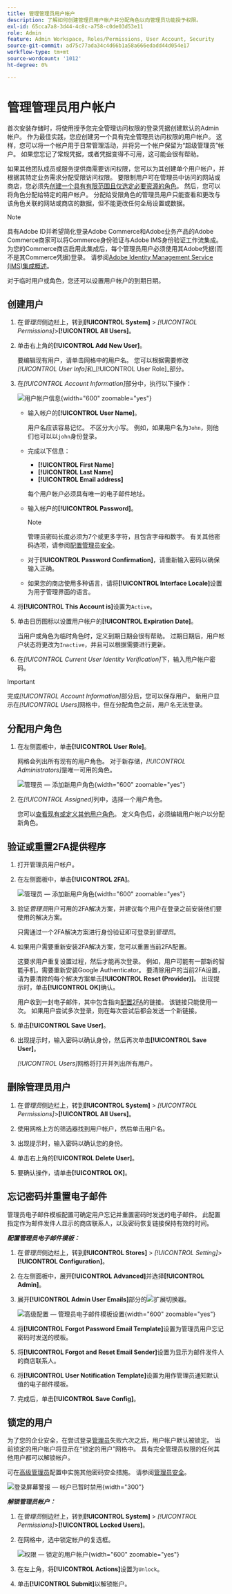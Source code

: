 ```yaml
---
title: 管理管理员用户帐户
description: 了解如何创建管理员用户帐户并分配角色以向管理员功能授予权限。
exl-id: 65cca7a8-3d44-4c8c-a758-c0de03d53e11
role: Admin
feature: Admin Workspace, Roles/Permissions, User Account, Security
source-git-commit: ad75c77ada34c4d66b1a58a666edadd44d054e17
workflow-type: tm+mt
source-wordcount: '1012'
ht-degree: 0%

---
```


# 管理管理员用户帐户

首次安装存储时，将使用授予您完全管理访问权限的登录凭据创建默认的Admin帐户。 作为最佳实践，您应创建另一个具有完全管理员访问权限的用户帐户。 这样，您可以将一个帐户用于日常管理活动，并将另一个帐户保留为“超级管理员”帐户。 如果您忘记了常规凭据，或者凭据变得不可用，这可能会很有帮助。

如果其他团队成员或服务提供商需要访问权限，您可以为其创建单个用户帐户，并根据其特定业务需求分配受限访问权限。 要限制用户可在管理员中访问的网站或商店，您必须先[创建一个具有有限范围且仅选定必要资源的角色](permissions-user-roles.md)。 然后，您可以将角色分配给特定的用户帐户。 分配给受限角色的管理员用户只能查看和更改与该角色关联的网站或商店的数据，但不能更改任何全局设置或数据。

>[!NOTE]
>
>具有Adobe ID并希望简化登录Adobe Commerce和Adobe业务产品的Adobe Commerce商家可以将Commerce身份验证与Adobe IMS身份验证工作流集成。 为您的Commerce商店启用此集成后，每个管理员用户必须使用其Adobe凭据(而不是其Commerce凭据)登录。 请参阅[Adobe Identity Management Service (IMS)集成概述](https://experienceleague.adobe.com/docs/commerce-admin/start/admin/ims/adobe-ims-integration-overview.html)。

对于临时用户或角色，您还可以设置用户帐户的到期日期。

<!--  update this to a better info-graphic ![User types for your Admin](./assets/merchant-admin-users.png) -->

## 创建用户

1. 在&#x200B;_管理员_&#x200B;侧边栏上，转到&#x200B;**[!UICONTROL System]** > _[!UICONTROL Permissions]_>**[!UICONTROL All Users]**。

1. 单击右上角的&#x200B;**[!UICONTROL Add New User]**。

   要编辑现有用户，请单击网格中的用户名。 您可以根据需要修改&#x200B;_[!UICONTROL User Info]_&#x200B;和_[!UICONTROL User Role]_&#x200B;部分。

1. 在&#x200B;_[!UICONTROL Account Information]_&#x200B;部分中，执行以下操作：

   ![用户帐户信息](./assets/permissions-user-new.png){width="600" zoomable="yes"}

   - 输入帐户的&#x200B;**[!UICONTROL User Name]**。

     用户名应该容易记忆。 不区分大小写。 例如，如果用户名为`John`，则他们也可以以`john`身份登录。

   - 完成以下信息：

      - **[!UICONTROL First Name]**
      - **[!UICONTROL Last Name]**
      - **[!UICONTROL Email address]**

     每个用户帐户必须具有唯一的电子邮件地址。

   - 输入帐户的&#x200B;**[!UICONTROL Password]**。

     >[!NOTE]
     >
     >管理员密码长度必须为7个或更多字符，且包含字母和数字。 有关其他密码选项，请参阅[配置管理员安全](security-admin.md)。

   - 对于&#x200B;**[!UICONTROL Password Confirmation]**，请重新输入密码以确保输入正确。

   - 如果您的商店使用多种语言，请将&#x200B;**[!UICONTROL Interface Locale]**&#x200B;设置为用于管理界面的语言。

1. 将&#x200B;**[!UICONTROL This Account is]**&#x200B;设置为`Active`。

1. 单击日历图标以设置用户帐户的&#x200B;**[!UICONTROL Expiration Date]**。

   当用户或角色为临时角色时，定义到期日期会很有帮助。 过期日期后，用户帐户状态将更改为`Inactive`，并且可以根据需要进行更新。

1. 在&#x200B;_[!UICONTROL Current User Identity Verification]_&#x200B;下，输入用户帐户密码。

>[!IMPORTANT]
>
>完成&#x200B;_[!UICONTROL Account Information]_&#x200B;部分后，您可以保存用户。 新用户显示在&#x200B;_[!UICONTROL Users]_&#x200B;网格中，但在分配角色之前，用户名无法登录。

## 分配用户角色

1. 在左侧面板中，单击&#x200B;**[!UICONTROL User Role]**。

   网格会列出所有现有的用户角色。 对于新存储，_[!UICONTROL Administrators]_&#x200B;是唯一可用的角色。

   ![管理员 — 添加新用户角色](./assets/permissions-user-roles.png){width="600" zoomable="yes"}

1. 在&#x200B;_[!UICONTROL Assigned]_&#x200B;列中，选择一个用户角色。

   您可以[查看现有或定义其他用户角色](permissions-user-roles.md)。 定义角色后，必须编辑用户帐户以分配新角色。

## 验证或重置2FA提供程序

1. 打开管理员用户帐户。

1. 在左侧面板中，单击&#x200B;**[!UICONTROL 2FA]**。

   ![管理员 — 添加新用户角色](./assets/permissions-user-2fa.png){width="600" zoomable="yes"}

1. 验证&#x200B;_管理员_&#x200B;用户可用的2FA解决方案，并建议每个用户在登录之前安装他们要使用的解决方案。

   只需通过一个2FA解决方案进行身份验证即可登录到&#x200B;_管理员_。

1. 如果用户需要重新安装2FA解决方案，您可以重置当前2FA配置。

   这要求用户重复设置过程，然后才能再次登录。 例如，用户可能有一部新的智能手机，需要重新安装Google Authenticator。 要清除用户的当前2FA设置，请为要清除的每个解决方案单击&#x200B;**[!UICONTROL Reset (Provider)]**。 出现提示时，单击&#x200B;**[!UICONTROL OK]**&#x200B;确认。

   用户收到一封电子邮件，其中包含指向[配置2FA](security-two-factor-authentication.md)的链接。 该链接只能使用一次。 如果用户尝试多次登录，则在每次尝试后都会发送一个新链接。

1. 单击&#x200B;**[!UICONTROL Save User]**。

1. 出现提示时，输入密码以确认身份，然后再次单击&#x200B;**[!UICONTROL Save User]**。

   _[!UICONTROL Users]_&#x200B;网格将打开并列出所有用户。

## 删除管理员用户

1. 在&#x200B;_管理员_&#x200B;侧边栏上，转到&#x200B;**[!UICONTROL System]** > _[!UICONTROL Permissions]_>**[!UICONTROL All Users]**。

1. 使用网格上方的筛选器找到用户帐户，然后单击用户名。

1. 出现提示时，输入密码以确认您的身份。

1. 单击右上角的&#x200B;**[!UICONTROL Delete User]**。

1. 要确认操作，请单击&#x200B;**[!UICONTROL OK]**。

## 忘记密码并重置电子邮件

管理员电子邮件模板配置可确定用户忘记并重置密码时发送的电子邮件。 此配置指定作为邮件发件人显示的商店联系人，以及密码恢复链接保持有效的时间。

**_配置管理员电子邮件模板：_**

1. 在&#x200B;_管理员_&#x200B;侧边栏上，转到&#x200B;**[!UICONTROL Stores]** > _[!UICONTROL Setting]_>**[!UICONTROL Configuration]**。

1. 在左侧面板中，展开&#x200B;**[!UICONTROL Advanced]**&#x200B;并选择&#x200B;**[!UICONTROL Admin]**。

1. 展开&#x200B;**[!UICONTROL Admin User Emails]**&#x200B;部分的![扩展切换器](../assets/icon-display-expand.png)。

   ![高级配置 — 管理员电子邮件模板设置](../configuration-reference/advanced/assets/admin-admin-user-emails.png){width="600" zoomable="yes"}

1. 将&#x200B;**[!UICONTROL Forgot Password Email Template]**&#x200B;设置为管理员用户忘记密码时发送的模板。

1. 将&#x200B;**[!UICONTROL Forgot and Reset Email Sender]**&#x200B;设置为显示为邮件发件人的商店联系人。

1. 将&#x200B;**[!UICONTROL User Notification Template]**&#x200B;设置为用作管理员通知默认值的电子邮件模板。

1. 完成后，单击&#x200B;**[!UICONTROL Save Config]**。

## 锁定的用户

为了您的企业安全，在尝试登录[管理员](../getting-started/admin-signin.md)失败六次之后，用户帐户默认被锁定。 当前锁定的用户帐户将显示在“锁定的用户”网格中。 具有完全管理员权限的任何其他用户都可以解锁帐户。

可在[高级管理员](../configuration-reference/advanced/admin.md#security)配置中实施其他密码安全措施。 请参阅[管理员安全](security-admin.md)。

![登录屏幕警报 — 帐户已暂时禁用](./assets/admin-login-locked-out-message.png){width="300"}

**_解锁管理员帐户：_**

1. 在&#x200B;_管理员_&#x200B;侧边栏上，转到&#x200B;**[!UICONTROL System]** > _[!UICONTROL Permissions]_>**[!UICONTROL Locked Users]**。

1. 在网格中，选中锁定帐户的复选框。

   ![权限 — 锁定的用户帐户](./assets/permissions-locked-users-grid.png){width="600" zoomable="yes"}

1. 在左上角，将&#x200B;**[!UICONTROL Actions]**&#x200B;设置为`Unlock`。

1. 单击&#x200B;**[!UICONTROL Submit]**&#x200B;以解锁帐户。
